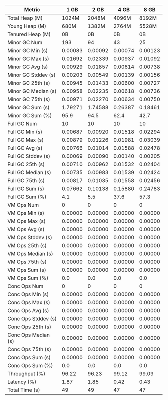| Metric | 1 GB | 2 GB | 4 GB | 8 GB |
|------|----|----|----|----|
| Total Heap (M) | 1024M | 2048M | 4096M | 8192M |
| Young Heap (M) | 680M | 1382M | 2764M | 5528M |
| Tenured Heap (M) | 0B | 0B | 0B | 0B |
| Minor GC Num | 193 | 94 | 43 | 25 |
| Minor GC Min (s) | 0.00083 | 0.00092 | 0.00074 | 0.00123 |
| Minor GC Max (s) | 0.01692 | 0.02339 | 0.00937 | 0.01092 |
| Minor GC Avg (s) | 0.00929 | 0.01857 | 0.00614 | 0.00738 |
| Minor GC Stddev (s) | 0.00203 | 0.00549 | 0.00139 | 0.00156 |
| Minor GC 25th (s) | 0.00945 | 0.01433 | 0.00600 | 0.00727 |
| Minor GC Median (s) | 0.00958 | 0.02235 | 0.00618 | 0.00736 |
| Minor GC 75th (s) | 0.00971 | 0.02270 | 0.00634 | 0.00750 |
| Minor GC Sum (s) | 1.79271 | 1.74588 | 0.26387 | 0.18461 |
| Minor GC Sum (%) | 95.9 | 94.5 | 62.4 | 42.7 |
| Full GC Num | 10 | 10 | 10 | 10 |
| Full GC Min (s) | 0.00687 | 0.00920 | 0.01518 | 0.02294 |
| Full GC Max (s) | 0.00879 | 0.01226 | 0.01981 | 0.03039 |
| Full GC Avg (s) | 0.00766 | 0.01014 | 0.01588 | 0.02478 |
| Full GC Stddev (s) | 0.00069 | 0.00090 | 0.00140 | 0.00205 |
| Full GC 25th (s) | 0.00710 | 0.00962 | 0.01532 | 0.02404 |
| Full GC Median (s) | 0.00735 | 0.00983 | 0.01539 | 0.02424 |
| Full GC 75th (s) | 0.00817 | 0.01035 | 0.01558 | 0.02456 |
| Full GC Sum (s) | 0.07662 | 0.10138 | 0.15880 | 0.24783 |
| Full GC Sum (%) | 4.1 | 5.5 | 37.6 | 57.3 |
| VM Ops Num | 0 | 0 | 0 | 0 |
| VM Ops Min (s) | 0.00000 | 0.00000 | 0.00000 | 0.00000 |
| VM Ops Max (s) | 0.00000 | 0.00000 | 0.00000 | 0.00000 |
| VM Ops Avg (s) | 0.00000 | 0.00000 | 0.00000 | 0.00000 |
| VM Ops Stddev (s) | 0.00000 | 0.00000 | 0.00000 | 0.00000 |
| VM Ops 25th (s) | 0.00000 | 0.00000 | 0.00000 | 0.00000 |
| VM Ops Median (s) | 0.00000 | 0.00000 | 0.00000 | 0.00000 |
| VM Ops 75th (s) | 0.00000 | 0.00000 | 0.00000 | 0.00000 |
| VM Ops Sum (s) | 0.00000 | 0.00000 | 0.00000 | 0.00000 |
| VM Ops Sum (%) | 0.0 | 0.0 | 0.0 | 0.0 |
| Conc Ops Num | 0 | 0 | 0 | 0 |
| Conc Ops Min (s) | 0.00000 | 0.00000 | 0.00000 | 0.00000 |
| Conc Ops Max (s) | 0.00000 | 0.00000 | 0.00000 | 0.00000 |
| Conc Ops Avg (s) | 0.00000 | 0.00000 | 0.00000 | 0.00000 |
| Conc Ops Stddev (s) | 0.00000 | 0.00000 | 0.00000 | 0.00000 |
| Conc Ops 25th (s) | 0.00000 | 0.00000 | 0.00000 | 0.00000 |
| Conc Ops Median (s) | 0.00000 | 0.00000 | 0.00000 | 0.00000 |
| Conc Ops 75th (s) | 0.00000 | 0.00000 | 0.00000 | 0.00000 |
| Conc Ops Sum (s) | 0.00000 | 0.00000 | 0.00000 | 0.00000 |
| Conc Ops Sum (%) | 0.0 | 0.0 | 0.0 | 0.0 |
| Throughput (%) | 96.22 | 96.23 | 99.12 | 99.09 |
| Latency (%) | 1.87 | 1.85 | 0.42 | 0.43 |
| Total Time (s) | 49 | 49 | 47 | 47 |
